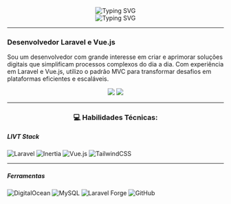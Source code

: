 <!-- <div align="center">
  <a href="https://visitcount.itsvg.in"><img src="https://visitcount.itsvg.in/api?id=MicaelChaves&icon=2&color=6"></a>
</div> -->

<div align="center">
  <img src="https://readme-typing-svg.herokuapp.com?font=Fira+Code&pause=1000&color=7B3BF7&width=435&lines=Apenas+um+aprendiz+de+programação!" alt="Typing SVG" />
</div>

<div align="center">
  <img src="https://media.licdn.com/dms/image/v2/D4D22AQHl-cXgH2ZkZg/feedshare-shrink_480/B4DZVceJa7G8AY-/0/1741013162613?e=1744243200&v=beta&t=ntfoTXi-iCoXe62E3lco35rGzU8KQQn4Aen8FYA6hlM" alt="Typing SVG" />
</div>

<hr>

### Desenvolvedor Laravel e Vue.js

Sou um desenvolvedor com grande interesse em criar e aprimorar soluções digitais que simplificam processos complexos do dia a dia. Com experiência em Laravel e Vue.js, utilizo o padrão MVC para transformar desafios em plataformas eficientes e escaláveis.
  
<div align="center">
  <a href="https://instagram.com/micaelgpchaves"><img src="https://img.shields.io/badge/Instagram-%23E4405F.svg?logo=Instagram&logoColor=white"></a>
  <a href="https://linkedin.com/in/MicaelChaves"><img src="https://img.shields.io/badge/LinkedIn-%230077B5.svg?logo=linkedin&logoColor=white"></a>
</div>

<hr>
<h3 align="center">💻 Habilidades Técnicas:</h3>

##### LIVT Stack
![Laravel](https://img.shields.io/badge/laravel-%23FF2D20.svg?style=flat&logo=laravel&logoColor=white)
![Inertia](https://img.shields.io/badge/inertia-9157EA.svg?style=flat&logo=inertia&logoColor=white)
![Vue.js](https://img.shields.io/badge/vue.js-%234FC08D.svg?style=flat&logo=vuedotjs&logoColor=white)
![TailwindCSS](https://img.shields.io/badge/tailwindcss-38BDF8.svg?style=flat&logo=tailwind-css&logoColor=white)

<hr>

##### Ferramentas
![DigitalOcean](https://img.shields.io/badge/DigitalOcean-%230167ff.svg?style=flat&logo=digitalOcean&logoColor=white)
![MySQL](https://img.shields.io/badge/mysql-4479A1.svg?style=flat&logo=mysql&logoColor=white)
![Laravel Forge](https://img.shields.io/badge/LaravelForge-18b69b.svg?style=flat&logo=laravel&logoColor=white)
![GitHub](https://img.shields.io/badge/github-%23121011.svg?style=flat&logo=github&logoColor=white)

<!--
<hr>

##### Outros
![Chart.js](https://img.shields.io/badge/chart.js-F5788D.svg?style=flat&logo=chart.js&logoColor=white)
![Bootstrap](https://img.shields.io/badge/bootstrap-%238511FA.svg?style=flat&logo=bootstrap&logoColor=white)
![SQLite](https://img.shields.io/badge/sqlite-%2307405e.svg?style=flat&logo=sqlite&logoColor=white)
![Postman](https://img.shields.io/badge/Postman-FF6C37?style=flat&logo=postman&logoColor=white)
![Canva](https://img.shields.io/badge/Canva-%2300C4CC.svg?style=flat&logo=Canva&logoColor=white)
![Notion](https://img.shields.io/badge/Notion-%23000000.svg?style=flat&logo=notion&logoColor=white)

<hr>
<h3 align="center">📊 Status GitHub:</h3>

<div align="center">
  <img width="315" src="https://github-readme-stats.vercel.app/api/top-langs/?username=MicaelChaves&theme=midnight-purple&hide_border=true&include_all_commits=true&count_private=true&layout=compact">
  <img width="478" src="https://github-contributor-stats.vercel.app/api?username=MicaelChaves&limit=5&theme=tokyonight&combine_all_yearly_contributions=true">
</div>
<div align="center">
  <img width="378" src="https://github-readme-stats.vercel.app/api?username=MicaelChaves&theme=midnight-purple&hide_border=true&include_all_commits=true&count_private=true">
  <img width="418" src="https://github-readme-streak-stats.herokuapp.com/?user=MicaelChaves&theme=midnight-purple&hide_border=true">
</div>
-->

